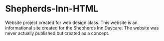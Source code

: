 # Shepherds-Inn-HTML
Website project created for web design class.
This website is an informational site created for the Shepherds Inn Daycare.
The website was never actually published but created as a concept.

